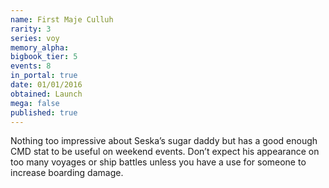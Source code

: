 ```yaml
---
name: First Maje Culluh
rarity: 3
series: voy
memory_alpha:
bigbook_tier: 5
events: 8
in_portal: true
date: 01/01/2016
obtained: Launch
mega: false
published: true
---
```


Nothing too impressive about Seska’s sugar daddy but has a good enough CMD stat to be useful on weekend events. Don’t expect his appearance on too many voyages or ship battles unless you have a use for someone to increase boarding damage.
